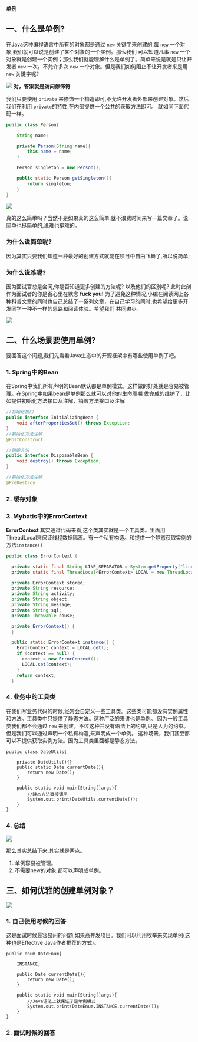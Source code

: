 

**单例**

## 一、什么是单例?

在Java这种编程语言中所有的对象都是通过 `new` 关键字来创建的,每 `new` 一个对象,我们就可以说是创建了某个对象的一个实例。那么我们
可以知道凡事 `new` 一个对象就是创建一个实例；那么我们就能理解什么是单例了。简单来说是就是只让开发者 `new` 一次。不允许多次 `new`
一个对象。但是我们如何阻止不让开发者来是用 `new` 关键字呢?

![](https://i04piccdn.sogoucdn.com/d7b2996cb811d647)
**对，答案就是访问修饰符**

我们只要使用 `private` 来修饰一个构造即可,不允许开发者外部来创建对象。然后我们在利用 `private`的特性,在内部提供一个公共的获取方法即可。
就如同下面代码一样。



```java
public class Person{

    String name;

    private Person(String name){
        this.name = name;
    }

    Person singleton = new Person();

    public static Person getSingleton(){
        return singleton;
    }
}

```

![](https://i02piccdn.sogoucdn.com/a0802ea65beeff84)

真的这么简单吗？当然不是如果真的这么简单,就不浪费时间来写一篇文章了。说简单也挺简单的,说难也挺难的。

### 为什么说简单呢?
因为其实只要我们知道一种最好的创建方式就能在项目中自由飞舞了,所以说简单;

### 为什么说难呢?
因为面试官总是会问,你是否知道更多创建的方法呢? 以及他们的区别呢? 此时此刻作为面试者的你是否心里在默念 **fuck you!**
为了避免这种情况,小编在阅读网上各种科普文章的同时也自己总结了一系列文章，在自己学习的同时,也希望给更多开发同学一种不一样的思路和阅读体验。希望我们
共同进步。

![](https://i03piccdn.sogoucdn.com/9f01ee0784b44626)

## 二、什么场景要使用单例?

要回答这个问题,我们先看看Java生态中的开源框架中有哪些使用单例了吧。

### 1. Spring中的Bean

在Spring中我们所有声明的Bean默认都是单例模式。这样做的好处就是容易被管理。在Spring中如果bean是单例那么就可以对他的生命周期
做完成的维护了，比如提供初始化方法接口及注解，销毁方法接口及注解

```java
//初始化接口
public interface InitializingBean {
    void afterPropertiesSet() throws Exception;
}
//初始化方法注解
@PostConstruct

//销毁方法
public interface DisposableBean {
    void destroy() throws Exception;
}

//初始化方法注解
@PreDestroy

```

### 2. 缓存对象




### 3. Mybatis中的ErrorContext

**ErrorContext**
其实通过代码来看,这个类其实就是一个工具类。里面用ThreadLocal来保证线程数据隔离。有一个私有构造。和提供一个静态获取实例的方法`instance()`

```java
public class ErrorContext {

  private static final String LINE_SEPARATOR = System.getProperty("line.separator","\n");
  private static final ThreadLocal<ErrorContext> LOCAL = new ThreadLocal<>();

  private ErrorContext stored;
  private String resource;
  private String activity;
  private String object;
  private String message;
  private String sql;
  private Throwable cause;

  private ErrorContext() {
  }

  public static ErrorContext instance() {
    ErrorContext context = LOCAL.get();
    if (context == null) {
      context = new ErrorContext();
      LOCAL.set(context);
    }
    return context;
  }
```




### 4. 业务中的工具类

在我们写业务代码的时候,经常会自定义一些工具类。这些类可能都没有实例属性和方法。工具类中只提供了静态方法。这种广泛的来讲也是单例。
因为一般工具类我们都不会通过 `new` 来创建。不过这种并没有语法上的约束,只是人为的约束。但是我们可以通过声明一个私有构造,来声明成一个单例。
这种场景，我们甚至都可以不提供获取实例方法。因为工具类里面都是静态方法。

```
public class DateUtils{

    private DateUtils(){}
    public static Date currentDate(){
        return new Date();
    }

    public static void main(String[]args){
        //静态方法直接调用
        System.out.print(DateUtils.currentDate());
    }
}

```

### 4. 总结

![](https://img.springlearn.cn/blog/learn_1591024970000.png)

那么其实总结下来,其实就是两点。

1.  单例容易被管理。
2.  不需要new的对象,都可以声明成单例。


## 三、如何优雅的创建单例对象？

![](https://img.springlearn.cn/blog/learn_1591024770000.png)

### 1. 自己使用时候的回答

这是面试时候最容易问的问题,如果高并发项目。我们可以利用枚举来实现单例(这种也是Effective Java作者推荐的方式)。

```
public enum DateEnum{

    INSTANCE;

    public Date currentDate(){
        return new Date();
    }

    public static void main(String[]args){
        //Java语法上就保证了是单例模式
        System.out.print(DateEnum.INSTANCE.currentDate());
    }
}

```

### 2. 面试时候的回答


